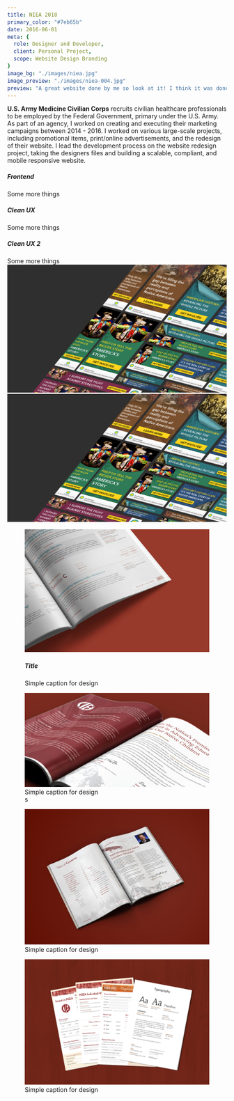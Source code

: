 ```yaml
---
title: NIEA 2018
primary_color: "#7eb65b"
date: 2016-06-01
meta: {
  role: Designer and Developer,
  client: Personal Project,
  scope: Website Design Branding
}
image_bg: "./images/niea.jpg"
image_preview: "./images/niea-004.jpg"
preview: "A great website done by me so look at it! I think it was done very well, you know?"
---
```

<work-background>

  <strong>U.S. Army Medicine Civilian Corps</strong> recruits civilian healthcare professionals to be employed by the Federal Government, primary under the U.S. Army. As part of an agency, I worked on creating and executing their marketing campaigns between 2014 - 2016. I worked on various large-scale projects, including promotional items, print/online advertisements, and the redesign of their website. I lead the development process on the website redesign project, taking the designers files and building a scalable, compliant, and mobile responsive website.

  <div>
    <h5>Frontend</h5>
    Some more things
  </div>

  <div>
    <h5>Clean UX</h5>
    Some more things
  </div>

  <div>
    <h5>Clean UX 2</h5>
    Some more things
  </div>

</work-background>

<work-styleguide>

  <div type="typefaces">
    <img src="./images/smith-01.jpg" />
  </div>

  <div type="colors">
    <div data-color="#7eb65b"></div>
    <div data-color="#7eb65b"></div>
    <div data-color="#7eb65b"></div>
    <div data-color="#7eb65b"></div>
  </div>

  <div type="elements">
    <img src="./images/smith-01.jpg" />
  </div>

</work-styleguide>

<work-design color="#1D2931">
  <figure type="single">
    <img src="./images/niea-002.jpg"/>
    <figcaption>
      <h5>Title</h5>
      Simple caption for design
    </figcaption>
  </figure>
  <figure type="col">
    <img src="./images/niea-003.jpg"/>
    <figcaption>
      Simple caption for design
    </figcaption>s
  </figure>
  <figure type="col">
    <img src="./images/niea-004.jpg"/>
    <figcaption>
      Simple caption for design
    </figcaption>
  </figure>
  <figure type="col">
    <img src="./images/niea-005.jpg"/>
    <figcaption>
      Simple caption for design
    </figcaption>
  </figure>
</work-design>
